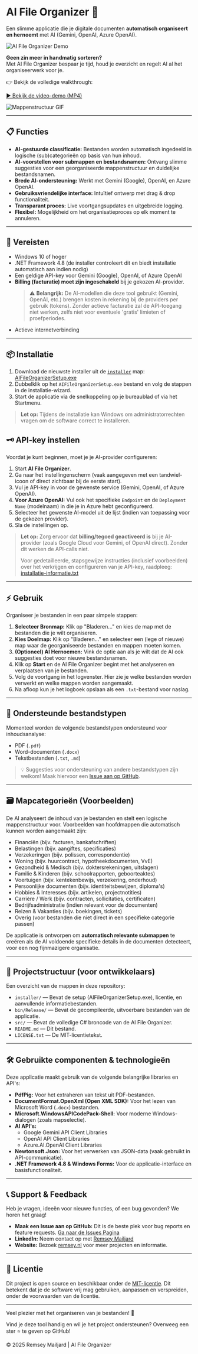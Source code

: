 # AI File Organizer 🚀

Een slimme applicatie die je digitale documenten **automatisch organiseert en hernoemt** met AI (Gemini, OpenAI, Azure OpenAI).

![AI File Organizer Demo](Media/AIFileOrganizer_Demo.gif)

**Geen zin meer in handmatig sorteren?**  
Met AI File Organizer bespaar je tijd, houd je overzicht en regelt AI al het organiseerwerk voor je.

👉 Bekijk de volledige walkthrough:

[▶️ Bekijk de video-demo (MP4)](Media/AIFileOrganizer_CompleteWalkthrough.mp4)

![Mappenstructuur GIF](https://github.com/RemseyMailjard/PersoonlijkeMappenGenerator/raw/main/PersoonlijkeMappenStructuurGenerator.gif)

---

## 📋 Functies

- **AI-gestuurde classificatie:** Bestanden worden automatisch ingedeeld in logische (sub)categorieën op basis van hun inhoud.
- **AI-voorstellen voor submappen en bestandsnamen:** Ontvang slimme suggesties voor een georganiseerde mappenstructuur en duidelijke bestandsnamen.
- **Brede AI-ondersteuning:** Werkt met Gemini (Google), OpenAI, en Azure OpenAI.
- **Gebruiksvriendelijke interface:** Intuïtief ontwerp met drag & drop functionaliteit.
- **Transparant proces:** Live voortgangsupdates en uitgebreide logging.
- **Flexibel:** Mogelijkheid om het organisatieproces op elk moment te annuleren.

---

## 📌 Vereisten

- Windows 10 of hoger
- .NET Framework 4.8 (de installer controleert dit en biedt installatie automatisch aan indien nodig)
- Een geldige API-key voor Gemini (Google), OpenAI, of Azure OpenAI
- **Billing (facturatie) moet zijn ingeschakeld** bij je gekozen AI-provider.
  > ⚠️ **Belangrijk:** De AI-modellen die deze tool gebruikt (Gemini, OpenAI, etc.) brengen kosten in rekening bij de providers per gebruik (tokens). Zonder actieve facturatie zal de API-toegang niet werken, zelfs niet voor eventuele 'gratis' limieten of proefperiodes.
- Actieve internetverbinding

---

## 📦 Installatie

1.  Download de nieuwste installer uit de [`installer`](installer) map:
    [AIFileOrganizerSetup.exe](Installer/AIFileOrganizerSetup.exe)
2.  Dubbelklik op het `AIFileOrganizerSetup.exe` bestand en volg de stappen in de installatie-wizard.
3.  Start de applicatie via de snelkoppeling op je bureaublad of via het Startmenu.

> **Let op:** Tijdens de installatie kan Windows om administratorrechten vragen om de software correct te installeren.


## 🗝️ API-key instellen

Voordat je kunt beginnen, moet je je AI-provider configureren:

1.  Start **AI File Organizer**.
2.  Ga naar het instellingenscherm (vaak aangegeven met een tandwiel-icoon of direct zichtbaar bij de eerste start).
3.  Vul je API-key in voor de gewenste service (Gemini, OpenAI, of Azure OpenAI).
4.  **Voor Azure OpenAI:** Vul ook het specifieke `Endpoint` en de `Deployment Name` (modelnaam) in die je in Azure hebt geconfigureerd.
5.  Selecteer het gewenste AI-model uit de lijst (indien van toepassing voor de gekozen provider).
6.  Sla de instellingen op.

> **Let op:**
> Zorg ervoor dat **billing/tegoed geactiveerd is** bij je AI-provider (zoals Google Cloud voor Gemini, of OpenAI direct). Zonder dit werken de API-calls niet.
>
> Voor gedetailleerde, stapsgewijze instructies (inclusief voorbeelden) over het verkrijgen en configureren van je API-key, raadpleeg:
> [installatie-informatie.txt](installer/installatie-informatie.txt)

---

## ⚡ Gebruik

Organiseer je bestanden in een paar simpele stappen:

1.  **Selecteer Bronmap:** Klik op "Bladeren..." en kies de map met de bestanden die je wilt organiseren.
2.  **Kies Doelmap:** Klik op "Bladeren..." en selecteer een (lege of nieuwe) map waar de georganiseerde bestanden en mappen moeten komen.
3.  **(Optioneel) AI Hernoemen:** Vink de optie aan als je wilt dat de AI ook suggesties doet voor nieuwe bestandsnamen.
4.  Klik op **Start** en de AI File Organizer begint met het analyseren en verplaatsen van je bestanden.
5.  Volg de voortgang in het logvenster. Hier zie je welke bestanden worden verwerkt en welke mappen worden aangemaakt.
6.  Na afloop kun je het logboek opslaan als een `.txt`-bestand voor naslag.

---

## 📂 Ondersteunde bestandstypen

Momenteel worden de volgende bestandstypen ondersteund voor inhoudsanalyse:

- PDF (`.pdf`)
- Word-documenten (`.docx`)
- Tekstbestanden (`.txt`, `.md`)

> 💡 Suggesties voor ondersteuning van andere bestandstypen zijn welkom! Maak hiervoor een [Issue aan op GitHub](#-support--feedback).

---

## 🗃️ Mapcategorieën (Voorbeelden)

De AI analyseert de inhoud van je bestanden en stelt een logische mappenstructuur voor. Voorbeelden van hoofdmappen die automatisch kunnen worden aangemaakt zijn:

- Financiën (bijv. facturen, bankafschriften)
- Belastingen (bijv. aangiftes, specificaties)
- Verzekeringen (bijv. polissen, correspondentie)
- Woning (bijv. huurcontract, hypotheekdocumenten, VvE)
- Gezondheid & Medisch (bijv. doktersrekeningen, uitslagen)
- Familie & Kinderen (bijv. schoolrapporten, geboorteaktes)
- Voertuigen (bijv. kentekenbewijs, verzekering, onderhoud)
- Persoonlijke documenten (bijv. identiteitsbewijzen, diploma's)
- Hobbies & Interesses (bijv. artikelen, projectnotities)
- Carrière / Werk (bijv. contracten, sollicitaties, certificaten)
- Bedrijfsadministratie (indien relevant voor de documenten)
- Reizen & Vakanties (bijv. boekingen, tickets)
- Overig (voor bestanden die niet direct in een specifieke categorie passen)

De applicatie is ontworpen om **automatisch relevante submappen** te creëren als de AI voldoende specifieke details in de documenten detecteert, voor een nog fijnmazigere organisatie.

---

## 📑 Projectstructuur (voor ontwikkelaars)

Een overzicht van de mappen in deze repository:

- `installer/` — Bevat de setup (AIFileOrganizerSetup.exe), licentie, en aanvullende informatiebestanden.
- `bin/Release/` — Bevat de gecompileerde, uitvoerbare bestanden van de applicatie.
- `src/` — Bevat de volledige C# broncode van de AI File Organizer.
- `README.md` — Dit bestand.
- `LICENSE.txt` — De MIT-licentietekst.

---

## 🛠️ Gebruikte componenten & technologieën

Deze applicatie maakt gebruik van de volgende belangrijke libraries en API's:

- **PdfPig:** Voor het extraheren van tekst uit PDF-bestanden.
- **DocumentFormat.OpenXml (Open XML SDK):** Voor het lezen van Microsoft Word (`.docx`) bestanden.
- **Microsoft.WindowsAPICodePack-Shell:** Voor moderne Windows-dialogen (zoals mapselectie).
- **AI API's:**
    - Google Gemini API Client Libraries
    - OpenAI API Client Libraries
    - Azure.AI.OpenAI Client Libraries
- **Newtonsoft.Json:** Voor het verwerken van JSON-data (vaak gebruikt in API-communicatie).
- **.NET Framework 4.8 & Windows Forms:** Voor de applicatie-interface en basisfunctionaliteit.

---

## 📞 Support & Feedback

Heb je vragen, ideeën voor nieuwe functies, of een bug gevonden? We horen het graag!

- **Maak een Issue aan op GitHub:** Dit is de beste plek voor bug reports en feature requests.
  [Ga naar de Issues Pagina](https://github.com/RemseyMailjard/PersoonlijkeMappenGenerator/issues)
- **LinkedIn:** Neem contact op met [Remsey Mailjard](https://www.linkedin.com/in/remseymailjard/)
- **Website:** Bezoek [remsey.nl](https://www.remsey.nl) voor meer projecten en informatie.

---

## 📄 Licentie

Dit project is open source en beschikbaar onder de [MIT-licentie](installer/LICENSE.txt). Dit betekent dat je de software vrij mag gebruiken, aanpassen en verspreiden, onder de voorwaarden van de licentie.

---

Veel plezier met het organiseren van je bestanden! 🎉

Vind je deze tool handig en wil je het project ondersteunen? Overweeg een ster ⭐ te geven op GitHub!

© 2025 Remsey Mailjard | AI File Organizer
